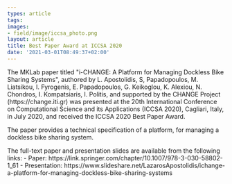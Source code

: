 ```yaml
---
types: article
tags:
images: 
- field/image/iccsa_photo.png
layout: article
title: Best Paper Award at ICCSA 2020
date: '2021-03-01T08:49:37+02:00'
---
```

<p>
The MKLab paper titled "i-CHANGE: A Platform for Managing Dockless Bike Sharing Systems", authored by L. Apostolidis, S, Papadopoulos, M. Liatsikou, I. Fyrogenis, E. Papadopoulos, G. Keikoglou, K. Alexiou, N. Chondros, I. Kompatsiaris, I. Politis, and supported by the CHANGE Project (https://change.iti.gr) was presented at the 20th International Conference on Computational Science and its Applications (ICCSA 2020), Cagliari, Italy, in July 2020, and received the ICCSA 2020 Best Paper Award.
</p>
<p>
The paper provides a technical specification of a platform, for managing a dockless bike sharing system.
</p>
<p>
The full-text paper and presentation slides are available from the following links:
- Paper: https://link.springer.com/chapter/10.1007/978-3-030-58802-1_61
- Presentation: https://www.slideshare.net/LazarosApostolidis/ichange-a-platform-for-managing-dockless-bike-sharing-systems
</p>
